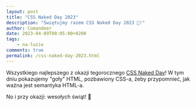 ```yaml
---
layout: post
title: "CSS Naked Day 2023"
description: "Świętujmy razem CSS Naked Day 2023 🎉!"
author: Comandeer
date: 2023-04-09T00:05:00+0200
tags:
    - na-luzie
comments: true
permalink: /css-naked-day-2023.html
---
```


Wszystkiego najlepszego z okazji tegorocznego [CSS Naked Day](https://css-naked-day.github.io/)! W tym dniu pokazujemy "goły" HTML, pozbawiony CSS-a, żeby przypomnieć, jak ważna jest semantyka HTML-a.

No i przy okazji: wesołych świąt! 🐣
